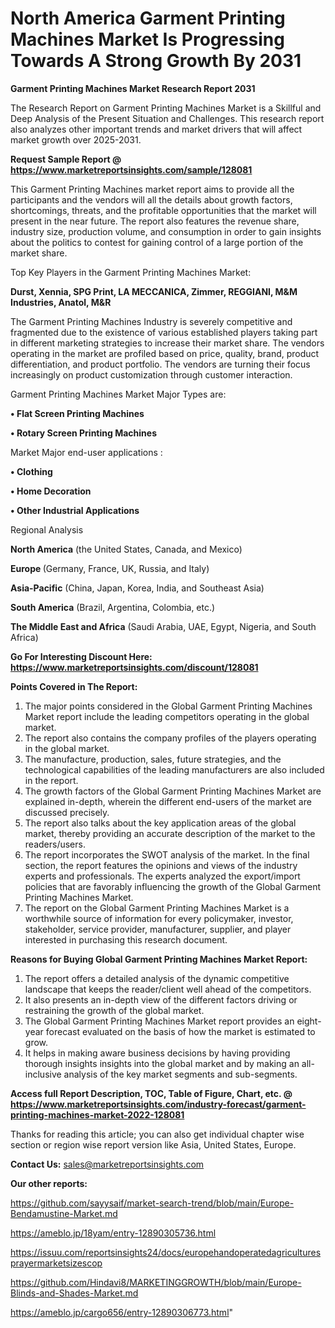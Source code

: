 # North America Garment Printing Machines Market Is Progressing Towards A Strong Growth By 2031

<strong>Garment Printing Machines Market Research Report 2031</strong>

The Research Report on Garment Printing Machines Market is a Skillful and Deep Analysis of the Present Situation and Challenges. This research report also analyzes other important trends and market drivers that will affect market growth over 2025-2031.

<strong>Request Sample Report @ <a href=https://www.marketreportsinsights.com/sample/128081>https://www.marketreportsinsights.com/sample/128081</a></strong>

This Garment Printing Machines market report aims to provide all the participants and the vendors will all the details about growth factors, shortcomings, threats, and the profitable opportunities that the market will present in the near future. The report also features the revenue share, industry size, production volume, and consumption in order to gain insights about the politics to contest for gaining control of a large portion of the market share.

Top Key Players in the Garment Printing Machines Market:

<strong>Durst, Xennia, SPG Print, LA MECCANICA, Zimmer, REGGIANI, M&M Industries, Anatol, M&R</strong>

The Garment Printing Machines Industry is severely competitive and fragmented due to the existence of various established players taking part in different marketing strategies to increase their market share. The vendors operating in the market are profiled based on price, quality, brand, product differentiation, and product portfolio. The vendors are turning their focus increasingly on product customization through customer interaction.

Garment Printing Machines Market Major Types are:

<strong>• Flat Screen Printing Machines

• Rotary Screen Printing Machines</strong>

Market Major end-user applications :

<strong>• Clothing

• Home Decoration

• Other Industrial Applications</strong>

Regional Analysis

</u><strong><b>North America</b></strong> (the United States, Canada, and Mexico)

<strong><b>Europe </b></strong>(Germany, France, UK, Russia, and Italy)

<strong><b>Asia-Pacific</b></strong> (China, Japan, Korea, India, and Southeast Asia)

<strong><b>South America</b></strong> (Brazil, Argentina, Colombia, etc.)

<strong><b>The Middle East and Africa</b></strong> (Saudi Arabia, UAE, Egypt, Nigeria, and South Africa)

<strong>Go For Interesting Discount Here: <a href=https://www.marketreportsinsights.com/discount/128081>https://www.marketreportsinsights.com/discount/128081</a></strong>

<strong>Points Covered in The Report:</strong>
<ol>
  <li>The major points considered in the Global Garment Printing Machines Market report include the leading competitors operating in the global market.</li>
  <li>The report also contains the company profiles of the players operating in the global market.</li>
  <li>The manufacture, production, sales, future strategies, and the technological capabilities of the leading manufacturers are also included in the report.</li>
  <li>The growth factors of the Global Garment Printing Machines Market are explained in-depth, wherein the different end-users of the market are discussed precisely.</li>
  <li>The report also talks about the key application areas of the global market, thereby providing an accurate description of the market to the readers/users.</li>
  <li>The report incorporates the SWOT analysis of the market. In the final section, the report features the opinions and views of the industry experts and professionals. The experts analyzed the export/import policies that are favorably influencing the growth of the Global Garment Printing Machines Market.</li>
  <li>The report on the Global Garment Printing Machines Market is a worthwhile source of information for every policymaker, investor, stakeholder, service provider, manufacturer, supplier, and player interested in purchasing this research document.</li>
</ol>
<strong>Reasons for Buying Global Garment Printing Machines Market Report:</strong>

<ol>
  <li>The report offers a detailed analysis of the dynamic competitive landscape that keeps the reader/client well ahead of the competitors.</li>
  <li>It also presents an in-depth view of the different factors driving or restraining the growth of the global market.</li>
  <li>The Global Garment Printing Machines Market report provides an eight-year forecast evaluated on the basis of how the market is estimated to grow.</li>
  <li>It helps in making aware business decisions by having providing thorough insights insights into the global market and by making an all-inclusive analysis of the key market segments and sub-segments.</li>
</ol>
<strong>Access full Report Description, TOC, Table of Figure, Chart, etc. @ <a href=https://www.marketreportsinsights.com/industry-forecast/garment-printing-machines-market-2022-128081>https://www.marketreportsinsights.com/industry-forecast/garment-printing-machines-market-2022-128081</a></strong>


Thanks for reading this article; you can also get individual chapter wise section or region wise report version like Asia, United States, Europe.

<strong>Contact Us:</strong>
sales@marketreportsinsights.com

<strong>Our other reports:</strong>

<a href=https://github.com/sayysaif/market-search-trend/blob/main/Europe-Bendamustine-Market.md>https://github.com/sayysaif/market-search-trend/blob/main/Europe-Bendamustine-Market.md</a>

<a href=https://ameblo.jp/18yam/entry-12890305736.html>https://ameblo.jp/18yam/entry-12890305736.html</a>

<a href=https://issuu.com/reportsinsights24/docs/europehandoperatedagriculturesprayermarketsizescop>https://issuu.com/reportsinsights24/docs/europehandoperatedagriculturesprayermarketsizescop</a>

<a href=https://github.com/Hindavi8/MARKETINGGROWTH/blob/main/Europe-Blinds-and-Shades-Market.md>https://github.com/Hindavi8/MARKETINGGROWTH/blob/main/Europe-Blinds-and-Shades-Market.md</a>

<a href=https://ameblo.jp/cargo656/entry-12890306773.html>https://ameblo.jp/cargo656/entry-12890306773.html</a>"
